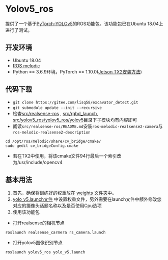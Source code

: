# Yolov5_ros

提供了一个基于[PyTorch-YOLOv5](https://github.com/ultralytics/yolov5/tree/v6.2)的ROS功能包。该功能包已在Ubuntu 18.04上进行了测试。

## 开发环境

- Ubuntu 18.04
- [ROS melodic](http://wiki.ros.org/cn/melodic/Installation/Ubuntu)
- Python == 3.6.9环境，PyTorch == 1.10.0([Jetson TX2安装方法](https://forums.developer.nvidia.com/t/pytorch-for-jetson/72048))

## 代码下载

- `git clone https://gitee.com/lisq58/excavator_detect.git`
- `git submodule update --init --recursive`
- 检查[src/realsense-ros]( https://gitee.com/lisq58/excavator_detect/tree/master/src) , [src/rgbd_launch](https://gitee.com/lisq58/excavator_detect/tree/master/src), [src/yolov5_ros/yolov5_ros/yolov5](https://gitee.com/lisq58/excavator_detect/tree/master/src/yolov5_ros/yolov5_ros)目录下子模块均有内容即可
- 阅读`src/realsense-ros/README.md`安装`ros-melodic-realsense2-camera`与`ros-melodic-realsense2-description`

```
cd /opt/ros/melodic/share/cv_bridge/cmake/
sudo gedit cv_bridgeConfig.cmake
```

- 若在TX2中使用，将该cmake文件94行最后一个索引改为/usr/include/opencv4

## 基本用法

1. 首先，确保将训练好的权重放在 [weights 文件夹](https://gitee.com/lisq58/excavator_detect/src/yolov5_ros/yolov5_ros/weights)中。
2. [yolo_v5.launch文件](https://gitee.com/lisq58/excavator_detect/src/yolov5_ros/yolov5_ros/launch/yolo_v5.launch) 中设置权重文件，另外需要在launch文件中额外修改您对应的摄像头话题名称以及是否使用Cpu选项
3. 使用该功能包

- 打开realsense的相机节点

```
roslaunch realsense_carmera rs_camera.launch
```

- 打开yolov5图像识别节点

```
roslaunch yolov5_ros yolo_v5.launch
```
